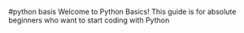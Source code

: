 #python basis
Welcome to Python Basics! This guide is for absolute beginners who want to start coding with Python 
